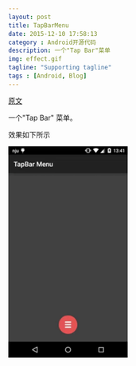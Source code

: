 ```yaml
---
layout: post
title: TapBarMenu
date: 2015-12-10 17:58:13
category : Android开源代码
description: 一个"Tap Bar"菜单
img: effect.gif
tagline: "Supporting tagline"
tags : [Android, Blog]
---
```

[原文](https://github.com/michaldrabik/TapBarMenu)

一个"Tap Bar" 菜单。

效果如下所示

<img src="/img/TapBarMenu/effect.gif" title="effect" width="240" height="auto">